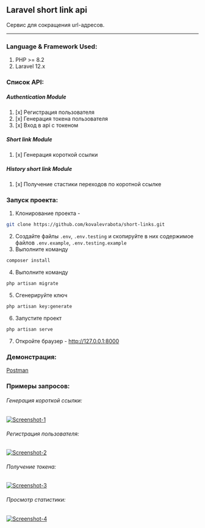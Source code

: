 ## Laravel short link api
Сервис для сокращения url-адресов.

----

### Language & Framework Used:
1. PHP >= 8.2
1. Laravel 12.x

### Список API:
##### Authentication Module
1. [x] Регистрация пользователя
1. [x] Генерация токена пользователя
1. [x] Вход в api с токеном

##### Short link Module
1. [x] Генерация короткой ссылки

##### History short link Module
1. [x] Получение стастики переходов по коротной ссылке

### Запуск проекта:
1. Клонирование проекта -

```bash
git clone https://github.com/kovalevrabota/short-links.git
```
2. Создайте файлы `.env`, `.env.testing` и скопируйте в них содержимое файлов `.env.example`, `.env.testing.example`
3. Выполните команду
``` bash
composer install
```
4. Выполните команду
``` bash
php artisan migrate
```
5. Сгенерируйте ключ
``` bash
php artisan key:generate
```
6. Запустите проект
``` bash
php artisan serve
```
7. Откройте браузер -
   http://127.0.0.1:8000

### Демонстрация:
[Postman](https://grey-crescent-986327.postman.co/workspace/Team-Workspace~085bb21e-4da9-4b05-814c-7e4b9e6c3eca/request/17808623-35e3da03-8939-4d79-862d-07d54edac42e?action=share&creator=17808623&ctx=documentation)

### Примеры запросов:
###### Генерация короткой ссылки:
<a href="https://ibb.co/CK1gbg88"><img src="https://i.ibb.co/DfVh9hWW/Screenshot-1.png" alt="Screenshot-1" border="0"></a>

###### Регистрация пользователя:
<a href="https://ibb.co/SXgHX8v8"><img src="https://i.ibb.co/990B9LYL/Screenshot-2.png" alt="Screenshot-2" border="0"></a>

###### Получение токена:
<a href="https://ibb.co/LzwN69P1"><img src="https://i.ibb.co/hR5YH2MV/Screenshot-3.png" alt="Screenshot-3" border="0"></a>

###### Просмотр статистики:
<a href="https://ibb.co/7dbxnLSM"><img src="https://i.ibb.co/hJCxBwgQ/Screenshot-4.png" alt="Screenshot-4" border="0"></a>
